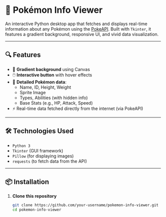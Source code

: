 # 🧠 Pokémon Info Viewer

An interactive Python desktop app that fetches and displays real-time information about any Pokémon using the [PokeAPI](https://pokeapi.co/). Built with `Tkinter`, it features a gradient background, responsive UI, and vivid data visualization.



---

## 🔍 Features

- 🎨 **Gradient background** using Canvas
- 🖱️ **Interactive button** with hover effects
- 🧬 **Detailed Pokémon data**:
  - Name, ID, Height, Weight
  - Sprite Image
  - Types, Abilities (with hidden info)
  - Base Stats (e.g., HP, Attack, Speed)
- ⚡ Real-time data fetched directly from the internet (via PokeAPI)

---

## 🛠️ Technologies Used

- `Python 3`
- `Tkinter` (GUI framework)
- `Pillow` (for displaying images)
- `requests` (to fetch data from the API)

---

## 📦 Installation

1. **Clone this repository**
   ```bash
   git clone https://github.com/your-username/pokemon-info-viewer.git
   cd pokemon-info-viewer
